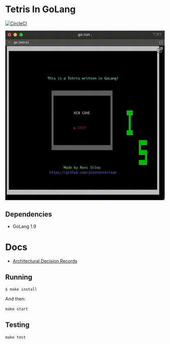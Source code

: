 # Tetris In GoLang

[![CircleCI](https://dl.circleci.com/status-badge/img/gh/joseronierison/tetris_in_go/tree/main.svg?style=svg)](https://dl.circleci.com/status-badge/redirect/gh/joseronierison/tetris_in_go/tree/main)

![Gif with a game sample](/docs/20221122221759900.gif?raw=true "Gif with game running")

## Dependencies
- GoLang 1.9

# Docs
- [Architectural Decision Records](/docs/adr)

## Running
```
$ make install
```

And then:

`make start`

## Testing
`make test`
